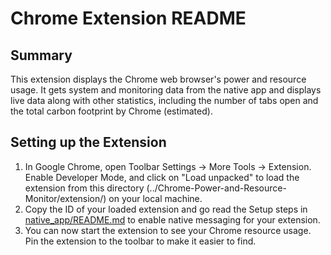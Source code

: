# Chrome Extension README
## Summary
This extension displays the Chrome web browser's power and resource usage. It gets system and monitoring data from the native app and displays live data along with other statistics, including the number of tabs open and the total carbon footprint by Chrome (estimated).

## Setting up the Extension
1. In Google Chrome, open Toolbar Settings -> More Tools -> Extension. Enable Developer Mode, and click on "Load unpacked" to load the extension from this directory (../Chrome-Power-and-Resource-Monitor/extension/) on your local machine.
2. Copy the ID of your loaded extension and go read the Setup steps in [native_app/README.md](https://github.com/rbouldin/Chrome-Power-and-Resource-Monitor/tree/main/native_app) to enable native messaging for your extension.
3. You can now start the extension to see your Chrome resource usage. Pin the extension to the toolbar to make it easier to find.

